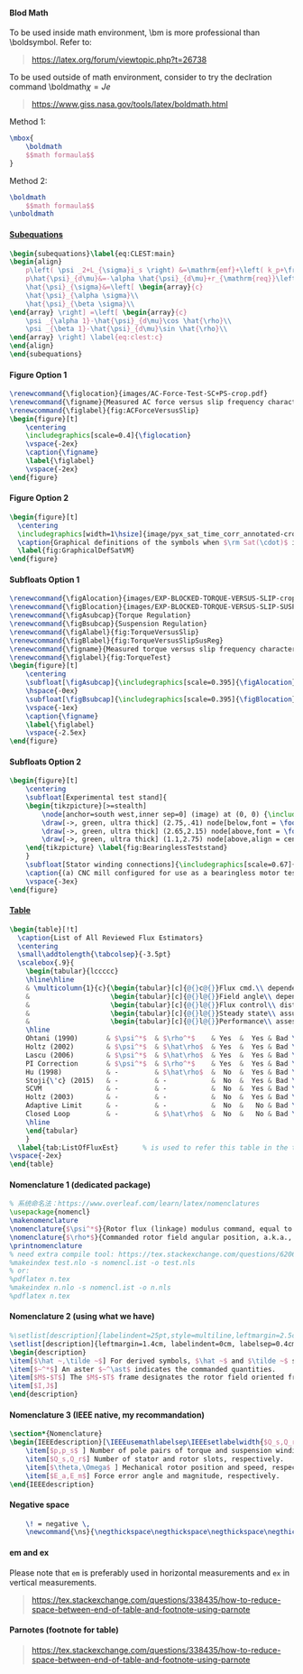 
#### Blod Math

To be used inside math environment, \bm is more professional than \boldsymbol. Refer to:
> https://latex.org/forum/viewtopic.php?t=26738

To be used outside of math environment, consider to try the declration command \boldmath$\chi=Je$
> https://www.giss.nasa.gov/tools/latex/boldmath.html

Method 1:
```latex
\mbox{
	\boldmath
	$$math formaula$$
}
```

Method 2:
```latex
\boldmath
	$$math formaula$$
\unboldmath
```


#### [Subequations](https://tex.stackexchange.com/questions/225517/subequations-with-main-equation-number)
```latex
\begin{subequations}\label{eq:CLEST:main}
\begin{align}
	p\left( \psi _2+L_{\sigma}i_s \right) &=\mathrm{emf}+\left( k_p+\frac{k_i}{p} \right) \left( L_{\sigma}i_s-\hat{\psi}_{\sigma} \right) \label{eq:clest:a}\\
	p\hat{\psi}_{d\mu}&=-\alpha \hat{\psi}_{d\mu}+r_{\mathrm{req}}\left( i_{\alpha s}\cos \hat{\rho}+i_{\beta s}\sin \hat{\rho} \right) \label{eq:clest:b}\\
	\hat{\psi}_{\sigma}&=\left[ \begin{array}{c}
	\hat{\psi}_{\alpha \sigma}\\
	\hat{\psi}_{\beta \sigma}\\
\end{array} \right] =\left[ \begin{array}{c}
	\psi _{\alpha 1}-\hat{\psi}_{d\mu}\cos \hat{\rho}\\
	\psi _{\beta 1}-\hat{\psi}_{d\mu}\sin \hat{\rho}\\
\end{array} \right] \label{eq:clest:c}
\end{align}
\end{subequations}
```

#### Figure Option 1
```latex
\renewcommand{\figlocation}{images/AC-Force-Test-SC+PS-crop.pdf}
\renewcommand{\figname}{Measured AC force versus slip frequency characteristics of both pole-specific rotor and squirrel cage rotor prototypes at standstill.}
\renewcommand{\figlabel}{fig:ACForceVersusSlip}
\begin{figure}[t]
    \centering
    \includegraphics[scale=0.4]{\figlocation}
    \vspace{-2ex}
    \caption{\figname}
    \label{\figlabel}
    \vspace{-2ex}
\end{figure}
```

#### Figure Option 2
```latex
\begin{figure}[t]
  \centering
  \includegraphics[width=1\hsize]{image/pyx_sat_time_corr_annotated-crop.pdf}
  \caption{Graphical definitions of the symbols when $\rm Sat(\cdot)$ is introduced to VM.}
  \label{fig:GraphicalDefSatVM}
\end{figure}
```

#### Subfloats Option 1
```latex
\renewcommand{\figAlocation}{images/EXP-BLOCKED-TORQUE-VERSUS-SLIP-crop.pdf}
\renewcommand{\figBlocation}{images/EXP-BLOCKED-TORQUE-VERSUS-SLIP-SUSPENSION-REGULATION-crop.pdf}
\renewcommand{\figAsubcap}{Torque Regulation}
\renewcommand{\figBsubcap}{Suspension Regulation}
\renewcommand{\figAlabel}{fig:TorqueVersusSlip}
\renewcommand{\figBlabel}{fig:TorqueVersusSlipSusReg}
\renewcommand{\figname}{Measured torque versus slip frequency characteristics from  (a) torque terminals, and (b) suspension terminals, of both pole-specific rotor and squirrel cage rotor prototypes at standstill.}
\renewcommand{\figlabel}{fig:TorqueTest}
\begin{figure}[t]
    \centering
    \subfloat[\figAsubcap]{\includegraphics[scale=0.395]{\figAlocation}\label{\figAlabel}}
    \hspace{-0ex}
    \subfloat[\figBsubcap]{\includegraphics[scale=0.395]{\figBlocation}\label{\figBlabel}}
    \vspace{-1ex}
    \caption{\figname}
    \label{\figlabel}
    \vspace{-2.5ex}
\end{figure}
```

#### Subfloats Option 2
```latex
\begin{figure}[t]
    \centering
    \subfloat[Experimental test stand]{
    \begin{tikzpicture}[>=stealth]
	    \node[anchor=south west,inner sep=0] (image) at (0, 0) {\includegraphics[width=0.4\columnwidth]{images/MachineInMill.jpg} };
	    \draw[->, green, ultra thick] (2.75,.41) node[below,font = \footnotesize]{\textbf{Load cell}} -- (2,.65);
	    \draw[->, green, ultra thick] (2.65,2.15) node[above,font = \footnotesize]{\textbf{Stator}} -- (2.3,1.75);
	    \draw[->, green, ultra thick] (1.1,2.75) node[above,align = center, font = \footnotesize]{\textbf{Mill head} \\ \textbf{and rotor}} -- (1.65,2.35);
	\end{tikzpicture} \label{fig:BearinglessTeststand}
	}
    \subfloat[Stator winding connections]{\includegraphics[scale=0.67]{images/ParallelWindingConnections.pdf} \label{fig:driveConnections}}
    \caption{(a) CNC mill configured for use as a bearingless motor test stand; (b) Winding connections for parallel no voltage winding.}
    \vspace{-3ex}
\end{figure}
```


#### [Table](https://www.tablesgenerator.com/latex_tables#)
```latex
\begin{table}[!t]
  \caption{List of All Reviewed Flux Estimators}
  \centering
  \small\addtolength{\tabcolsep}{-3.5pt}
  \scalebox{.9}{
    \begin{tabular}{lccccc}
    \hline\hline
    & \multicolumn{1}{c}{\begin{tabular}[c]{@{}c@{}}Flux cmd.\\ dependency\end{tabular}}
    &                    \begin{tabular}[c]{@{}l@{}}Field angle\\ dependency\end{tabular}
    &                    \begin{tabular}[c]{@{}l@{}}Flux control\\ disturbance?\end{tabular}
    &                    \begin{tabular}[c]{@{}l@{}}Steady state\\ assumption?\end{tabular}
    &                    \begin{tabular}[c]{@{}l@{}}Performance\\ assessment\end{tabular} \\
    \hline
    Ohtani (1990)       & $\psi^*$  & $\rho^*$    & Yes  &  Yes & Bad \\
    Holtz (2002)        & $\psi^*$  & $\hat\rho$  & Yes  &  Yes & Bad \\
    Lascu (2006)        & $\psi^*$  & $\hat\rho$  & Yes  &  Yes & Bad \\
    PI Correction       & $\psi^*$  & $\rho^*$    & Yes  &  Yes & Bad \\ \hline
    Hu (1998)           & -         & $\hat\rho$  &  No  &  Yes & Bad \\
    Stoji{\'c} (2015)   & -         & -           &  No  &  Yes & Bad \\
    SCVM                & -         & -           &  No  &  Yes & Bad \\
    Holtz (2003)        & -         & -           &  No  &  Yes & Bad \\
    Adaptive Limit      & -         & -           &  No  &   No & Bad \\
    Closed Loop         & -         & $\hat\rho$  &  No  &   No & Bad \\
    \hline
    \end{tabular}
    }
  \label{tab:ListOfFluxEst}      % is used to refer this table in the text
\vspace{-2ex}
\end{table}
```


#### Nomenclature 1 (dedicated package)
```latex
% 系统命名法：https://www.overleaf.com/learn/latex/nomenclatures
\usepackage{nomencl}
\makenomenclature
\nomenclature{$\psi^*$}{Rotor flux (linkage) modulus command, equal to $0.7~\mathrm{Wb}$ in this paper.}
\nomenclature{$\rho*$}{Commanded rotor field angular position, a.k.a., current model field angular position.}
\printnomenclature
% need extra compile tool: https://tex.stackexchange.com/questions/62061/problem-with-the-nomenclature
%makeindex test.nlo -s nomencl.ist -o test.nls
% or:
%pdflatex n.tex
%makeindex n.nlo -s nomencl.ist -o n.nls
%pdflatex n.tex
```

#### Nomenclature 2 (using what we have)
```latex
%\setlist[description]{labelindent=25pt,style=multiline,leftmargin=2.5cm}
\setlist[description]{leftmargin=1.4cm, labelindent=0cm, labelsep=0.4cm, labelwidth=1.0cm}
\begin{description}
\item[$\hat ~,\tilde ~$] For derived symbols, $\hat ~$ and $\tilde ~$ stand for estimation and error quantities, respectively, e.g., $\tilde \alpha = \alpha-\hat \alpha$.
\item[$~^*$] An aster $~^\ast$ indicates the commanded quantities.
\item[$M$-$T$] The $M$-$T$ frame designates the rotor field oriented frame, where $M$-axis is aligned with the rotor flux vector while the $T$-axis is $90^\circ$ leading to the $M$-axis.
\item[$I,J$]
\end{description}
```

#### Nomenclature 3 (IEEE native, my recommandation)
```latex
\section*{Nomenclature}
\begin{IEEEdescription}[\IEEEusemathlabelsep\IEEEsetlabelwidth{$Q_s,Q_r$}]
    \item[$p,p_s$ ] Number of pole pairs of torque and suspension winding, respectively.
    \item[$Q_s,Q_r$] Number of stator and rotor slots, respectively.
    \item[$\theta,\Omega$ ] Mechanical rotor position and speed, respectively.
    \item[$E_a,E_m$] Force error angle and magnitude, respectively.
\end{IEEEdescription}
```

#### Negative space
```latex
	\! = negative \,
    \newcommand{\ns}{\negthickspace\negthickspace\negthickspace\negthickspace\negthickspace\negthickspace}
```

#### em and ex
Please note that `em` is preferably used in horizontal measurements and `ex` in vertical measurements.
> https://tex.stackexchange.com/questions/338435/how-to-reduce-space-between-end-of-table-and-footnote-using-parnote


#### Parnotes (footnote for table)
> https://tex.stackexchange.com/questions/338435/how-to-reduce-space-between-end-of-table-and-footnote-using-parnote

